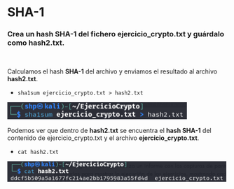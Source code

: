 <h1>SHA-1</h1>

<h3>Crea un hash SHA-1 del fichero ejercicio_crypto.txt y guárdalo como hash2.txt.</h3>

<br>

Calculamos el hash **SHA-1** del archivo y enviamos el resultado al archivo **hash2.txt**. 

- `sha1sum ejercicio_crypto.txt > hash2.txt`

 <img src="src/sha1send.png" alt="sha" width="410" /> <p>


Podemos ver que dentro de **hash2.txt** se encuentra el **hash SHA-1** del contenido de ejercicio_crypto.txt y el archivo **ejercicio_crypto.txt**.

- `cat hash2.txt`

 <img src="src/cathash2.png" alt="cat" width="500" /> <p>
